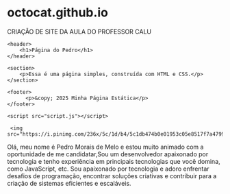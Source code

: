 # octocat.github.io
CRIAÇÃO DE SITE DA AULA DO PROFESSOR CALU
<!DOCTYPE html>
<html lang="pt-br">
<head>
    <meta charset="UTF-8">
    <meta name="viewport" content="width=device-width, initial-scale=1.0">
    <meta http-equiv="X-UA-Compatible" content="ie=edge">
    <title>Página Web Estática</title>
    <link rel="stylesheet" href="style.css">
</head>
<body>

    <header>
        <h1>Página do Pedro</h1>
    </header>

    <section>
        <p>Essa é uma página simples, construída com HTML e CSS.</p>
    </section>

    <footer>
          <p>&copy; 2025 Minha Página Estática</p>
    </footer>

    <script src="script.js"></script>
</body>

     <img src="https://i.pinimg.com/236x/5c/1d/b4/5c1db474b0e01953c05e8517f7a47990.jpg"

Olá, meu nome é Pedro Morais de Melo e estou muito animado com a oportunidade de me candidatar,Sou um desenvolvedor apaixonado por tecnologia e tenho experiência em principais tecnologias que você domina, como JavaScript, etc. Sou apaixonado por tecnologia e adoro enfrentar desafios de programação, encontrar soluções criativas e contribuir para a criação de sistemas eficientes e escaláveis.

</html>
